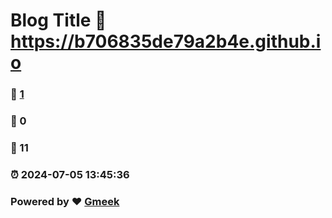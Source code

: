# Blog Title :link: https://b706835de79a2b4e.github.io 
### :page_facing_up: [1](https://b706835de79a2b4e.github.io/tag.html) 
### :speech_balloon: 0 
### :hibiscus: 11 
### :alarm_clock: 2024-07-05 13:45:36 
### Powered by :heart: [Gmeek](https://github.com/Meekdai/Gmeek)
